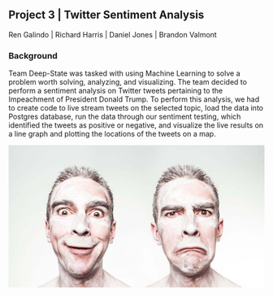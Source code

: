 ## Project 3 | Twitter Sentiment Analysis

Ren Galindo | Richard Harris | Daniel Jones | Brandon Valmont

### Background

Team Deep-State was tasked with using Machine Learning to solve a problem worth solving, analyzing, and visualizing.  The team decided to perform a sentiment analysis on Twitter tweets pertaining to the Impeachment of President Donald Trump.  To perform this analysis, we had to create code to live stream tweets on the selected topic, load the data into Postgres database, run the data through our sentiment testing, which identified the tweets as positive or negative, and visualize the live results on a line graph and plotting the locations of the tweets on a map.

![Twitter-Sentiment-Project](images/man-person-people-emotions-1.jpg)
